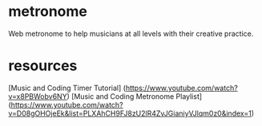 # metronome
Web metronome to help musicians at all levels with their creative practice.

# resources
[Music and Coding Timer Tutorial] (https://www.youtube.com/watch?v=x8PBWobv6NY)
[Music and Coding Metronome Playlist] (https://www.youtube.com/watch?v=D08gOHOjeEk&list=PLXAhCH9FJ8zU2lR4ZvJGianiyVJlqm0z0&index=1)
